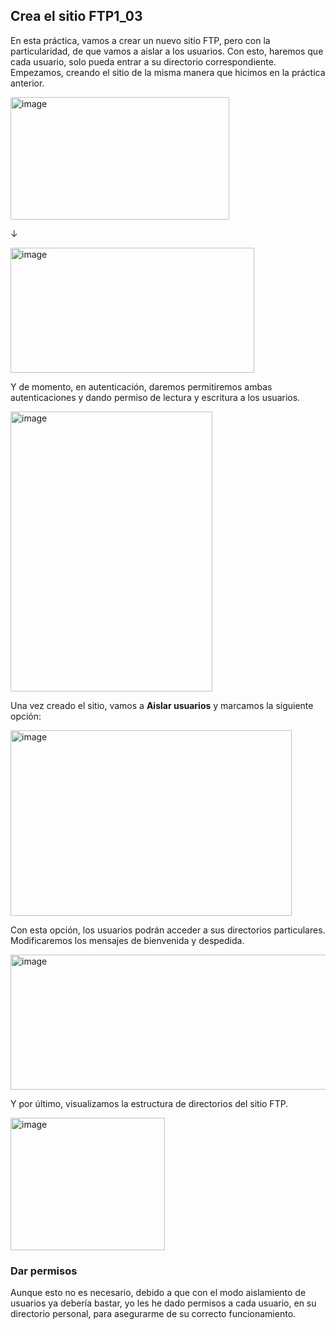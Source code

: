 ## Crea el sitio FTP1_03

En esta práctica, vamos a crear un nuevo sitio FTP, pero con la particularidad, de que vamos a aislar a los usuarios. 
Con esto, haremos que cada usuario, solo pueda entrar a su directorio correspondiente. 
Empezamos, creando el sitio de la misma manera que hicimos en la práctica anterior. 

<img width="350" height="196" alt="image" src="https://github.com/user-attachments/assets/38493dcd-e7ab-415d-bb73-18d80f206fe9" />

↓

<img width="390" height="200" alt="image" src="https://github.com/user-attachments/assets/fdedfe9f-0e4c-479a-8222-76d1dd0a2cab" />

Y de momento, en autenticación, daremos permitiremos ambas autenticaciones y dando permiso de lectura y escritura a los usuarios. 

<img width="323" height="448" alt="image" src="https://github.com/user-attachments/assets/46c75867-43d5-4d62-9077-1cf42d08b70f" />

Una vez creado el sitio, vamos a **Aislar usuarios** y marcamos la siguiente opción: 

<img width="450" height="297" alt="image" src="https://github.com/user-attachments/assets/df0ebde0-b22b-4dfd-8ee7-f4b8f388153f" />

Con esta opción, los usuarios podrán acceder a sus directorios particulares.
Modificaremos los mensajes de bienvenida y despedida. 

<img width="546" height="216" alt="image" src="https://github.com/user-attachments/assets/5b44f5b1-0e2b-429e-ae86-bf7e2efef736" />

Y por último, visualizamos la estructura de directorios del sitio FTP.

<img width="247" height="212" alt="image" src="https://github.com/user-attachments/assets/41961bc3-2a82-48d4-a67e-c8e1307c3617" />

### Dar permisos 

Aunque esto no es necesario, debido a que con el modo aislamiento de usuarios ya debería bastar, yo les he dado permisos a cada usuario, en su directorio personal, para asegurarme de su correcto funcionamiento.

















































